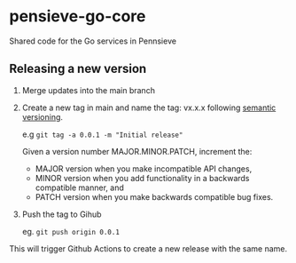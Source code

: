 # pensieve-go-core
Shared code for the Go services in Pennsieve

## Releasing a new version

1. Merge updates into the main branch
2. Create a new tag in main and name the tag: vx.x.x following [semantic versioning](https://semver.org/).

   e.g ```git tag -a 0.0.1 -m "Initial release"```

   Given a version number MAJOR.MINOR.PATCH, increment the:

    - MAJOR version when you make incompatible API changes,
    - MINOR version when you add functionality in a backwards compatible manner, and
    - PATCH version when you make backwards compatible bug fixes.

3. Push the tag to Gihub

   eg. ```git push origin 0.0.1```

This will trigger Github Actions to create a new release with the same name.